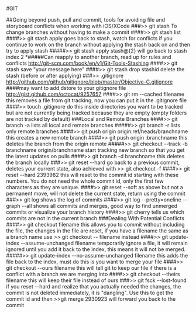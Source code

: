 #GIT

##Going beyond push, pull and commit, tools for avoiding file and storyboard conflicts when working with iOS/XCode
###>> git stash
  To change branches without having to make a commit
####>> git stash list
####>> git stash apply
goes back to stash, watch for conflicts if you continue to work on the branch without applying the stash back on and then try to apply stash
#####>> git stash apply stash@{2}
will go back to stash index 2
*#####Can reapply to another branch, read up for rules and conflicts
http://git-scm.com/book/en/v1/Git-Tools-Stashing
####>> git stash save "your message here"
####>> git stash drop stashid
delete the stash (before or after applying)
###>> .gitignore
http://github.com/github/gitignore/blob/master/Objective-C.gitignore
####may want to add dstore to your gitignore file
http://gist.github.com/octocat/9257657
####>> git rm --cached filename
this removes a file from git tracking, now you can put it in the .gitignore file
####>> touch .gitignore
do this inside directories you want to be tracked but are not currently being tracked because they are empty (empty folders are not tracked by default)
###Local and Remote Branches
####>> git branch -a
lists all local and remote branches
#####>> git branch -r
lists only remote branches
####>> git push origin origin:ref/heads/branchname
this creates a new remote branch
####>> git push origin :branchname
this deletes the branch from the origin remote
#####>> git checkout --track -b branchname origin/branchname
start tracking new branch so that you get the latest updates on pulls
####>> git branch -d branchname
this deletes the branch locally
###>> git reset --hard 
go back to a previous commit, deletes your current state, also achieved with >> git checkout -f
####>> git reset --hard 2393982
this will reset to the commit id starting with these numbers. You do not need the whole commit id, only the first few characters as they are unique.
####>> git reset --soft
as above but not a permanent move, will not delete the current state, return using the commit
###>> git log
shows the log of commits
####>> git log --pretty=oneline --graph --all
shows all commits and merges, good way to find unmerged commits or visualize your branch history
####>> git cherry
tells us which commits are not in the current branch
###Dealing With Potential Conflicts
####>> git checkout filename
this allows you to commit without including the file, the changes in the file are reset, if you have a filename the same as a branch name use >> git checkout -- filename instead
####>> git update-index --assume-unchanged filename
temporarily ignore a file, it will remain ignored until you add it back to the index, this means it will not be merged.
#####>> git update-index --no-assume-unchanged filename
this adds the file back to the index, must do this is you want to merge your file
####>> git checkout --ours filename
this will tell git to keep our file if there is a conflict with a branch we are merging into
####>> git checkout --theirs filename
this will keep their file instead of ours
###>> git fsck --lost-found
if you reset --hard and realize that you actually needed the changes, the commit is not deleted immediately, it is "dangling". Use this to get the commit id and then >>git merge 2930923 will forward you back to the commit
